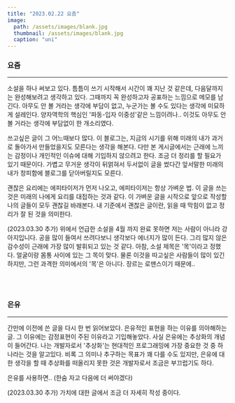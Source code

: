 ```yaml
---
title: "2023.02.22 요즘"
image: 
  path: /assets/images/blank.jpg
  thumbnail: /assets/images/blank.jpg
  caption: "uni"
---
```



### 요즘
----

소설을 하나 써보고 있다. 틈틈이 쓰기 시작해서 시간이 꽤 지난 것 같은데, 다음달까지는 완성해보려고 생각하고 있다. 그때까지 꼭 완성하고자 공표하는 느낌으로 메모를 남긴다. 아무도 안 볼 거라는 생각에 부담이 없고,  누군가는 볼 수도 있다는 생각에 미묘하게 설레인다. 양자역학의 핵심인 '파동-입자 이중성'같은 느낌이려나.. 이것도 아무도 안 볼 거라는 생각에 부담없이 한 개소리였다. <br>

쓰고싶은 글이 그 어느때보다 많다. 이 블로그는, 지금의 시기를 위해 미래의 내가 과거로 돌아가서 만들었을지도 모른다는 생각을 해본다. 다만 본 게시글에서는 근래에 느끼는 감정이나 개인적인 이슈에 대해 기입하지 않으려고 한다. 조금 더 정리를 할 필요가 있기 때문이다. 가볍고 무거운 생각이 뒤얽혀서 두서없이 글을 썼다간 앞서말한 미래의 내가 창피함에 블로그를 닫아버릴지도 모른다.

괜찮은 요리에는 에피타이저가 먼저 나오고, 에피타이저는 항상 가벼운 법. 이 글을 쓰는 것은 미래의 나에게 요리를 대접하는 것과 같다. 이 가벼운 글을 시작으로 앞으로 작성할 나의 글들이 모두 괜찮길 바래본다. 내 기준에서 괜찮은 글이란, 읽을 때 막힘이 없고 정리가 잘 된 것을 의미한다.  

(2023.03.30 추가) 위에서 언급한 소설을 4월 까지 완료 못하면 저는 사람이 아니라 강아지입니다. 공을 많이 들여서 쓰려다보니 생각보다 에너지가 많이 든다. 그리 많지 않은 감수성이 근래에 가장 많이 발휘되고 있는 것 같다. 아참, 소설 제목은 '목'이라고 정했다. 얼굴이랑 몸통 사이에 있는 그 목이 맞다. 물론 이것을 따고싶은 사람들이 많이 있긴 하지만, 그런 과격한 의미에서의 '목'은 아니다. 장르는 로맨스이기 때문에..


<br><br>

### 은유
----
간만에 이전에 쓴 글을 다시 한 번 읽어보았다. 은유적인 표현을 하는 이유를 의아해하는 글. 그 이유에는 감정표현이 주된 이유라고 기입해놓았다. 사실 은유에는 추상화의 개념이 들어간다. 나는 개발자로서 '추상화'는 현대적인 프로그래밍에 가장 중요한 것 중 하나라는 것을 알고있다. 비록 그 의미나 추구하는 목표가 꽤 다를 수도 있지만, 은유에 대한 생각을 할 때 추상화를 떠올리지 못한 것은 개발자로서 조금은 부끄럽기도 하다. <br>

은유를 사용하면.. (한숨 자고 다음에 더 써야겠다)

(2023.03.30 추가) 가치에 대한 글에서 조금 더 자세히 작성 중이다.





